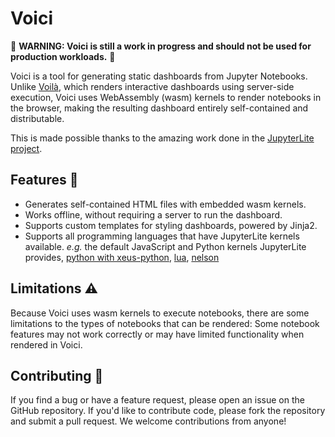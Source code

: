 # Voici

🚧 **WARNING: Voici is still a work in progress and should not be used for production workloads.** 🚧

Voici is a tool for generating static dashboards from Jupyter Notebooks. Unlike [Voilà](https://github.com/voila-dashboards/voila), which renders interactive dashboards using server-side execution, Voici uses WebAssembly (wasm) kernels to render notebooks in the browser, making the resulting dashboard entirely self-contained and distributable.

This is made possible thanks to the amazing work done in the [JupyterLite project](https://github.com/jupyterlite/jupyterlite).

## Features 🚀

- Generates self-contained HTML files with embedded wasm kernels.
- Works offline, without requiring a server to run the dashboard.
- Supports custom templates for styling dashboards, powered by Jinja2.
- Supports all programming languages that have JupyterLite kernels available. *e.g.* the default JavaScript and Python kernels JupyterLite provides, [python with xeus-python](https://github.com/jupyterlite/xeus-python-kernel), [lua](https://github.com/jupyterlite/xeus-lua-kernel), [nelson](https://github.com/jupyterlite/xeus-nelson-kernel)

<!-- ## Getting Started 🏁

To use Voici, you'll need to install it first:

```bash
pip install voici
``` -->

## Limitations ⚠️

Because Voici uses wasm kernels to execute notebooks, there are some limitations to the types of notebooks that can be rendered: Some notebook features may not work correctly or may have limited functionality when rendered in Voici.

## Contributing 👋

If you find a bug or have a feature request, please open an issue on the GitHub repository. If you'd like to contribute code, please fork the repository and submit a pull request. We welcome contributions from anyone!
